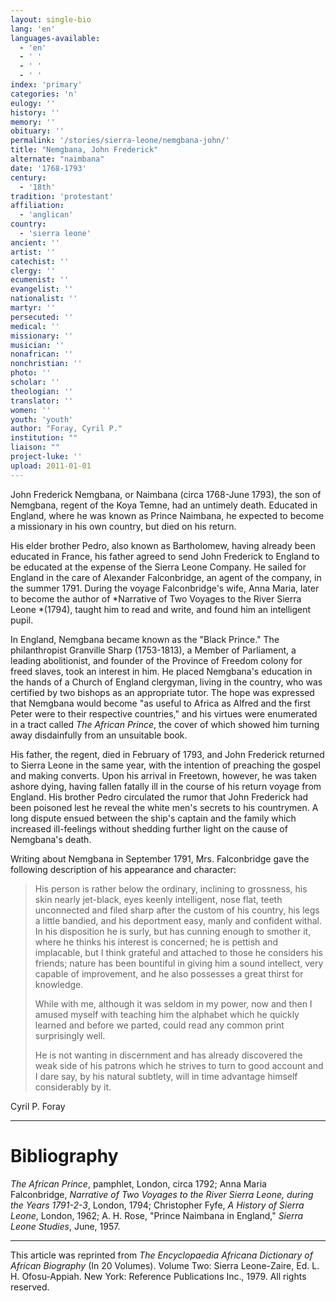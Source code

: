 ```yaml
---
layout: single-bio
lang: 'en'
languages-available:
  - 'en'
  - ' '
  - ' '
  - ' '
index: 'primary'
categories: 'n'
eulogy: ''
history: ''
memory: ''
obituary: ''
permalink: '/stories/sierra-leone/nemgbana-john/'
title: "Nemgbana, John Frederick"
alternate: "naimbana"
date: '1768-1793'
century:
  - '18th'
tradition: 'protestant'
affiliation:
  - 'anglican'
country:
  - 'sierra leone'
ancient: ''
artist: ''
catechist: ''
clergy: ''
ecumenist: ''
evangelist: ''
nationalist: ''
martyr: ''
persecuted: ''
medical: ''
missionary: ''
musician: ''
nonafrican: ''
nonchristian: ''
photo: ''
scholar: ''
theologian: ''
translator: ''
women: ''
youth: 'youth'
author: "Foray, Cyril P."
institution: ""
liaison: ""
project-luke: ''
upload: 2011-01-01
---
```




John Frederick Nemgbana, or Naimbana (circa 1768-June 1793), the son of Nemgbana, regent of the Koya Temne, had an untimely death. Educated in England, where he was known as Prince Naimbana, he expected to become a missionary in his own country, but died on his return.

His elder brother Pedro, also known as Bartholomew, having already been educated in France, his father agreed to send John Frederick to England to be educated at the expense of the Sierra Leone Company. He sailed for England in the care of Alexander Falconbridge, an agent of the company, in the summer 1791. During the voyage Falconbridge's wife, Anna Maria, later to become the author of *Narrative of Two Voyages to the River Sierra Leone *(1794), taught him to read and write, and found him an intelligent pupil.

In England, Nemgbana became known as the "Black Prince." The philanthropist Granville Sharp (1753-1813), a Member of Parliament, a leading abolitionist, and founder of the Province of Freedom colony for freed slaves, took an interest in him. He placed Nemgbana's education in the hands of a Church of England clergyman, living in the country, who was certified by two bishops as an appropriate tutor. The hope was expressed that Nemgbana would become "as useful to Africa as Alfred and the first Peter were to their respective countries," and his virtues were enumerated in a tract called *The African Prince*,  the cover of which showed him turning away disdainfully from an unsuitable book.

His father, the regent, died in February of 1793, and John Frederick returned to Sierra Leone in the same year, with the intention of preaching the gospel and making converts. Upon his arrival in Freetown, however, he was taken ashore dying, having fallen fatally ill in the course of his return voyage from England. His brother Pedro circulated the rumor that John Frederick had been poisoned lest he reveal the white men's secrets to his countrymen. A long dispute ensued between the ship's captain and the family which increased ill-feelings without shedding further light on the cause of Nemgbana's death.

Writing about Nemgbana in September 1791, Mrs. Falconbridge gave the following description of his appearance and character:

> His person is rather below the ordinary, inclining to grossness, his skin nearly jet-black, eyes keenly intelligent, nose flat, teeth unconnected and filed sharp after the custom of his country, his legs a little bandied, and his deportment easy, manly and confident withal. In his disposition he is surly, but has cunning enough to smother it, where he thinks his interest is concerned; he is pettish and implacable, but I think grateful and attached to those he considers his friends; nature has been bountiful in giving him a sound intellect, very capable of improvement, and he also possesses a great thirst for knowledge.
>
> While with me, although it was seldom in my power, now and then I amused myself with teaching him the alphabet which he quickly learned and before we parted, could read any common print surprisingly well.
>
> He is not wanting in discernment and has already discovered the weak side of his patrons which he strives to turn to good account and I dare say, by his natural subtlety, will in time advantage himself considerably by it.
>
>

Cyril P. Foray

---

# Bibliography

*The African Prince*, pamphlet, London, circa 1792; Anna Maria Falconbridge, *Narrative of Two Voyages to the River Sierra Leone, during the Years 1791-2-3*, London, 1794; Christopher Fyfe, *A History of Sierra Leone*, London, 1962; A. H. Rose, "Prince Naimbana in England," *Sierra Leone Studies*, June, 1957.

---

This article was reprinted from *The Encyclopaedia Africana Dictionary of African Biography* (In 20 Volumes). Volume Two: Sierra Leone-Zaire, Ed. L. H. Ofosu-Appiah. New York: Reference Publications Inc., 1979.  All rights reserved.
